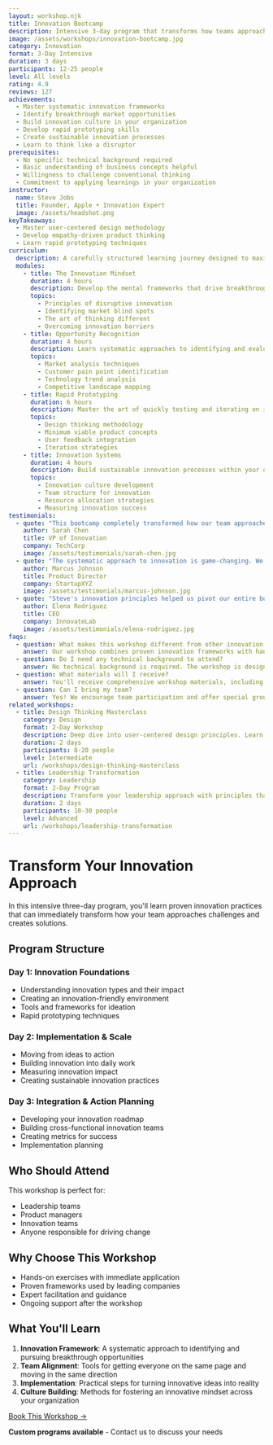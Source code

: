 ```yaml
---
layout: workshop.njk
title: Innovation Bootcamp
description: Intensive 3-day program that transforms how teams approach innovation. Learn to identify breakthrough opportunities and build systematic innovation processes.
image: /assets/workshops/innovation-bootcamp.jpg
category: Innovation
format: 3-Day Intensive
duration: 3 days
participants: 12-25 people
level: All levels
rating: 4.9
reviews: 127
achievements:
  - Master systematic innovation frameworks
  - Identify breakthrough market opportunities
  - Build innovation culture in your organization
  - Develop rapid prototyping skills
  - Create sustainable innovation processes
  - Learn to think like a disruptor
prerequisites:
  - No specific technical background required
  - Basic understanding of business concepts helpful
  - Willingness to challenge conventional thinking
  - Commitment to applying learnings in your organization
instructor:
  name: Steve Jobs
  title: Founder, Apple • Innovation Expert
  image: /assets/headshot.png
keyTakeaways:
  - Master user-centered design methodology
  - Develop empathy-driven product thinking
  - Learn rapid prototyping techniques
curriculum:
  description: A carefully structured learning journey designed to maximize impact and ensure practical application.
  modules:
    - title: The Innovation Mindset
      duration: 4 hours
      description: Develop the mental frameworks that drive breakthrough thinking and challenge conventional wisdom.
      topics:
        - Principles of disruptive innovation
        - Identifying market blind spots
        - The art of thinking different
        - Overcoming innovation barriers
    - title: Opportunity Recognition
      duration: 4 hours
      description: Learn systematic approaches to identifying and evaluating breakthrough opportunities.
      topics:
        - Market analysis techniques
        - Customer pain point identification
        - Technology trend analysis
        - Competitive landscape mapping
    - title: Rapid Prototyping
      duration: 6 hours
      description: Master the art of quickly testing and iterating on innovative ideas.
      topics:
        - Design thinking methodology
        - Minimum viable product concepts
        - User feedback integration
        - Iteration strategies
    - title: Innovation Systems
      duration: 4 hours
      description: Build sustainable innovation processes within your organization.
      topics:
        - Innovation culture development
        - Team structure for innovation
        - Resource allocation strategies
        - Measuring innovation success
testimonials:
  - quote: "This bootcamp completely transformed how our team approaches innovation. We've launched three breakthrough products since attending."
    author: Sarah Chen
    title: VP of Innovation
    company: TechCorp
    image: /assets/testimonials/sarah-chen.jpg
  - quote: "The systematic approach to innovation is game-changing. We now have a repeatable process for generating breakthrough ideas."
    author: Marcus Johnson
    title: Product Director
    company: StartupXYZ
    image: /assets/testimonials/marcus-johnson.jpg
  - quote: "Steve's innovation principles helped us pivot our entire business model. The results have been extraordinary."
    author: Elena Rodriguez
    title: CEO
    company: InnovateLab
    image: /assets/testimonials/elena-rodriguez.jpg
faqs:
  - question: What makes this workshop different from other innovation programs?
    answer: Our workshop combines proven innovation frameworks with hands-on practice, focusing on real-world application. You'll learn not just theory, but practical tools and techniques that you can implement immediately.
  - question: Do I need any technical background to attend?
    answer: No technical background is required. The workshop is designed for professionals from any industry who want to drive innovation in their organizations.
  - question: What materials will I receive?
    answer: You'll receive comprehensive workshop materials, including digital workbooks, templates, frameworks, and access to our online resource library for continued learning.
  - question: Can I bring my team?
    answer: Yes! We encourage team participation and offer special group rates. Team attendance often leads to better implementation of the concepts learned.
related_workshops:
  - title: Design Thinking Masterclass
    category: Design
    format: 2-Day Workshop
    description: Deep dive into user-centered design principles. Learn how to create products that customers don't just use, but love.
    duration: 2 days
    participants: 8-20 people
    level: Intermediate
    url: /workshops/design-thinking-masterclass
  - title: Leadership Transformation
    category: Leadership
    format: 2-Day Program
    description: Transform your leadership approach with principles that built Apple. Learn to inspire teams and drive organizational change.
    duration: 2 days
    participants: 10-30 people
    level: Advanced
    url: /workshops/leadership-transformation
---
```


# Transform Your Innovation Approach

In this intensive three-day program, you'll learn proven innovation practices that can immediately transform how your team approaches challenges and creates solutions.

## Program Structure

### Day 1: Innovation Foundations
- Understanding innovation types and their impact
- Creating an innovation-friendly environment
- Tools and frameworks for ideation
- Rapid prototyping techniques

### Day 2: Implementation & Scale
- Moving from ideas to action
- Building innovation into daily work
- Measuring innovation impact
- Creating sustainable innovation practices

### Day 3: Integration & Action Planning
- Developing your innovation roadmap
- Building cross-functional innovation teams
- Creating metrics for success
- Implementation planning

## Who Should Attend

This workshop is perfect for:
- Leadership teams
- Product managers
- Innovation teams
- Anyone responsible for driving change

## Why Choose This Workshop

- Hands-on exercises with immediate application
- Proven frameworks used by leading companies
- Expert facilitation and guidance
- Ongoing support after the workshop

## What You'll Learn

1. **Innovation Framework**: A systematic approach to identifying and pursuing breakthrough opportunities
2. **Team Alignment**: Tools for getting everyone on the same page and moving in the same direction
3. **Implementation**: Practical steps for turning innovative ideas into reality
4. **Culture Building**: Methods for fostering an innovative mindset across your organization

<div class="flex flex-row justify-center mt-10">
<a class="bg-primary hover:bg-secondary text-white font-bold mx-4 py-2 px-4" href="mailto:workshops@guiferreira.me">Book This Workshop →</a>
</div>

<div class="mt-5 text-center">
<p><strong>Custom programs available</strong> - Contact us to discuss your needs</p>
</div> 